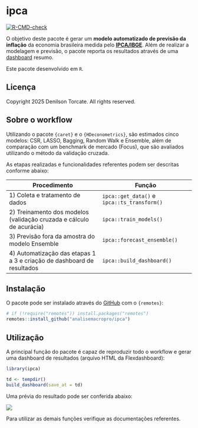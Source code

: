 
<!-- README.md is generated from README.Rmd. Please edit that file -->

# ipca

<!-- badges: start -->

[![R-CMD-check](https://github.com/schoulten/ipca/workflows/R-CMD-check/badge.svg)](https://github.com/schoulten/ipca/actions)
<!-- badges: end -->

O objetivo deste pacote é gerar um **modelo automatizado de previsão da
inflação** da economia brasileira medida pelo
**[IPCA/IBGE](https://www.ibge.gov.br/estatisticas/economicas/precos-e-custos/9256-indice-nacional-de-precos-ao-consumidor-amplo.html)**.
Além de realizar a modelagem e previsão, o pacote reporta os resultados
através de uma [dashboard](https://torcate.github.io/github/) resumo.

Este pacote desenvolvido em `R`.

## Licença

Copyright 2025 Denilson Torcate. All rights reserved.

## Sobre o workflow

Utilizando o pacote `{caret}` e o `{HDeconometrics}`, são estimados
cinco modelos: CSR, LASSO, Bagging, Random Walk e Ensemble, além de
comparação com um benchmark de mercado (Focus), que são avaliados
utilizando o método da validação cruzada.

As etapas realizadas e funcionalidades referentes podem ser descritas
conforme abaixo:

| Procedimento | Função |
|----|----|
| 1\) Coleta e tratamento de dados | `ipca::get_data()` e `ipca::ts_transform()` |
| 2\) Treinamento dos modelos (validação cruzada e cálculo de acurácia) | `ipca::train_models()` |
| 3\) Previsão fora da amostra do modelo Ensemble | `ipca::forecast_ensemble()` |
| 4\) Automatização das etapas 1 a 3 e criação de dashboard de resultados | `ipca::build_dashboard()` |

## Instalação

O pacote pode ser instalado através do [GitHub](https://github.com/) com
o `{remotes}`:

``` r
# if (!require("remotes")) install.packages("remotes")
remotes::install_github("analisemacropro/ipca")
```

## Utilização

A principal função do pacote é capaz de reproduzir todo o workflow e
gerar uma dashboard de resultados (arquivo HTML da Flexdashboard):

``` r
library(ipca)

td <- tempdir()
build_dashboard(save_at = td)
```

Uma prévia do resultado pode ser conferida abaixo:

![](docs/printscreen.PNG)

Para utilizar as demais funções verifique as documentações referentes.
